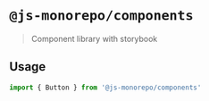 # `@js-monorepo/components`

> Component library with storybook

## Usage

```js
import { Button } from '@js-monorepo/components'
```
